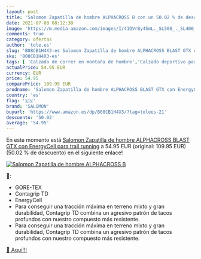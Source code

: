 ```yaml
---
layout: post
title: 'Salomon Zapatilla de hombre ALPHACROSS B con un 50.02 % de descuento'
date: 2021-07-08 08:12:30
image: 'https://m.media-amazon.com/images/I/41QVrBy4SmL._SL500_._SL400_.jpg'
comments: true
category: ofertas
author: 'tole.es'
slug: 'B08CB1H4X3-es Salomon Zapatilla de hombre ALPHACROSS BLAST GTX con...'
sku: 'B08CB1H4X3-es'
tags: [ 'Calzado de correr en montaña de hombre','Calzado deportivo para hombre','Calzados de running para hombre','Zapatillas y calzado deportivo para hombre','Zapatos','Zapatos para hombre','Zapatos y complementos','salomon','zapatilla', ]
actualPrice: 54.95 EUR
currency: EUR
price: 54.95
comparePrice: 109.95 EUR
prodname: 'Salomon Zapatilla de hombre ALPHACROSS BLAST GTX con EnergyCell para trail running'
country: 'es'
flag: '🇪🇸'
brand: 'SALOMON'
buyurl: 'https://www.amazon.es/dp/B08CB1H4X3/?tag=tolees-21'
descuento: '50.02'
average: '54.95'
---
```


En este momento está [Salomon Zapatilla de hombre ALPHACROSS BLAST GTX con EnergyCell para trail running](https://www.amazon.es/dp/B08CB1H4X3/?tag=tolees-21) a 54.95 EUR (original: 109.95 EUR) (50.02 %  de descuento) en el siguiente enlace!

[![Salomon Zapatilla de hombre ALPHACROSS B](https://m.media-amazon.com/images/I/41QVrBy4SmL._SL500_._SL400_.jpg)](https://www.amazon.es/dp/B08CB1H4X3/?tag=tolees-21)

🔎:

- GORE-TEX
- Contagrip TD
- EnergyCell
- Para conseguir una tracción máxima en terreno mixto y gran durabilidad, Contagrip TD combina un agresivo patrón de tacos profundos con nuestro compuesto más resistente.
- Para conseguir una tracción máxima en terreno mixto y gran durabilidad, Contagrip TD combina un agresivo patrón de tacos profundos con nuestro compuesto más resistente.

[🛒 Aquí!!!](https://www.amazon.es/dp/B08CB1H4X3/?tag=tolees-21)
